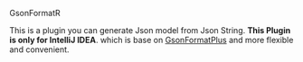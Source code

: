 GsonFormatR

This is a plugin you can generate Json model from Json String.
**This Plugin is only for IntelliJ IDEA**.
which is base on [GsonFormatPlus](https://github.com/mars-men/GsonFormatPlus) 
and more flexible and convenient.